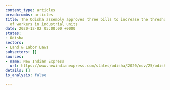 ```yaml
---
content_type: articles
breadcrumbs: articles
title: The Odisha assembly approves three bills to increase the threshold of number
  of workers in industrial units
date: 2020-12-02 05:00:00 +0000
states:
- Odisha
sectors:
- Land & Labor Laws
subsectors: []
sources:
- name: New Indian Express
  url: https://www.newindianexpress.com/states/odisha/2020/nov/25/odisha-assembly-passes-threebills-to-boost-industrial-growth-2227846.html
details: []
is_analysis: false

---
```

